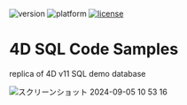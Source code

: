 ![version](https://img.shields.io/badge/version-20%2B-E23089)
![platform](https://img.shields.io/static/v1?label=platform&message=mac-intel%20|%20mac-arm%20|%20win-64&color=blue)
[![license](https://img.shields.io/github/license/miyako/tips-sql-code-samples)](LICENSE)

# 4D SQL Code Samples
replica of 4D v11 SQL demo database

![スクリーンショット 2024-09-05 10 53 16](https://github.com/user-attachments/assets/ca5294e9-ed2f-47a6-9f10-5e138e096f0b)
